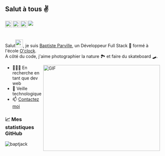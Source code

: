 ## Salut à tous ✌️

<a href="https://twitter.com/baptjacky">
  <img align="left" alt="Baptiste Parville | Twitter" width="22px" src="https://cdn.jsdelivr.net/npm/simple-icons@v3/icons/twitter.svg" />
</a>
<a href="https://www.linkedin.com/in/baptiste-parville/">
  <img align="left" alt="Baptiste Parville | LinkdeIn" width="22px" src="https://cdn.jsdelivr.net/npm/simple-icons@v3/icons/linkedin.svg" />
</a>
<a href="https://t.me/baptjack">
  <img align="left" alt="Baptiste Parville | Telegram" width="22px" src="https://cdn.jsdelivr.net/npm/simple-icons@v3/icons/telegram.svg" />
</a>

![](https://visitor-badge.glitch.me/badge?page_id=baptajck.baptajck)

<br />


Salut<img src="https://media.giphy.com/media/hvRJCLFzcasrR4ia7z/giphy.gif" width="25px">, je suis [Baptiste Parville](https://baptjack.fr/), un Développeur Full Stack 🚀 formé à l'école [O'clock](https://oclock.io/). <br />
A côté du code, j'aime photographier la nature 🏞 et faire du skateboard 🛹.

<img align="right" alt="GIF" src="https://github.com/abhisheknaiidu/abhisheknaiidu/blob/master/code.gif?raw=true" width="380" height="280" />

- 👨🏽‍💻 En recherche en tant que dev web
- 🌱 Veille technologique
- 📫 <a href="https://www.linkedin.com/in/baptiste-parville/">Contactez moi</a>


### 📈 Mes statistiques GitHub

<p align="left"> <img src="https://github-readme-stats.vercel.app/api?username=baptajck&show_icons=true&theme=gotham" alt="baptjack" />

<!--
**Baptajck/Baptajck** is a ✨ _special_ ✨ repository because its `README.md` (this file) appears on your GitHub profile.

Here are some ideas to get you started:

- 🔭 I’m currently working on ...
- 🌱 I’m currently learning ...
- 👯 I’m looking to collaborate on ...
- 🤔 I’m looking for help with ...
- 💬 Ask me about ...
- 📫 How to reach me: ...
- 😄 Pronouns: ...
- ⚡ Fun fact: ...
-->
